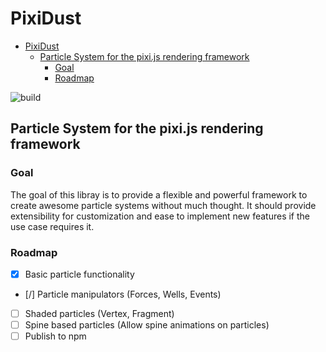 # PixiDust

<!--toc:start-->
- [PixiDust](#pixidust)
  - [Particle System for the pixi.js rendering framework](#particle-system-for-the-pixijs-rendering-framework)
    - [Goal](#goal)
    - [Roadmap](#roadmap)
<!--toc:end-->

![build](https://github.com/github/docs/actions/workflows/ci.yml/badge.svg?branch=main)

## Particle System for the pixi.js rendering framework

### Goal

The goal of this libray is to provide a flexible and powerful framework to create awesome particle systems
without much thought. It should provide extensibility for customization and ease to implement new features
if the use case requires it.


### Roadmap

* [X] Basic particle functionality
* [/] Particle manipulators (Forces, Wells, Events)
* [ ] Shaded particles (Vertex, Fragment)
* [ ] Spine based particles (Allow spine animations on particles)
* [ ] Publish to npm

